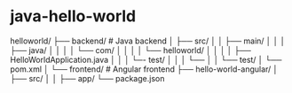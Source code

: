 # java-hello-world

helloworld/
├── backend/ # Java backend
│ ├── src/
│ │ ├── main/
│ │ │ ├── java/
│ │ │ │ └── com/
│ │ │ │ └── helloworld/
│ │ │ │ ├── HelloWorldApplication.java
│ │ │ └─- test/
│ │ │ └──
│ │ └── test/
│ └── pom.xml
│
└── frontend/ # Angular frontend
├── hello-world-angular/
│ ├── src/
│ │ ├── app/
└── package.json
